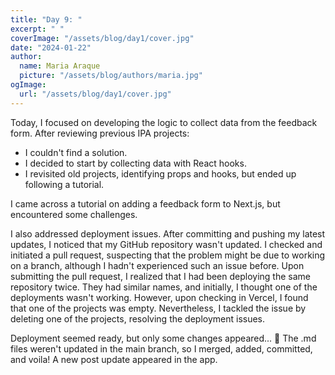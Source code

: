 ```yaml
---
title: "Day 9: "
excerpt: " "
coverImage: "/assets/blog/day1/cover.jpg"
date: "2024-01-22"
author:
  name: Maria Araque
  picture: "/assets/blog/authors/maria.jpg"
ogImage:
  url: "/assets/blog/day1/cover.jpg"
---
```


Today, I focused on developing the logic to collect data from the feedback form. After reviewing previous IPA projects:

- I couldn't find a solution.
- I decided to start by collecting data with React hooks.
- I revisited old projects, identifying props and hooks, but ended up following a tutorial.

I came across a tutorial on adding a feedback form to Next.js, but encountered some challenges.

I also addressed deployment issues. After committing and pushing my latest updates, I noticed that my GitHub repository wasn't updated. I checked and initiated a pull request, suspecting that the problem might be due to working on a branch, although I hadn't experienced such an issue before. Upon submitting the pull request, I realized that I had been deploying the same repository twice. They had similar names, and initially, I thought one of the deployments wasn't working. However, upon checking in Vercel, I found that one of the projects was empty. Nevertheless, I tackled the issue by deleting one of the projects, resolving the deployment issues.

Deployment seemed ready, but only some changes appeared... 🤔 The .md files weren't updated in the main branch, so I merged, added, committed, and voila! A new post update appeared in the app.